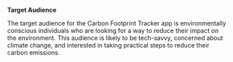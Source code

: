 **Target Audience**

The target audience for the Carbon Footprint Tracker app is
environmentally conscious individuals who are looking for a way to
reduce their impact on the environment. This audience is likely to be
tech-savvy, concerned about climate change, and interested in taking
practical steps to reduce their carbon emissions.
